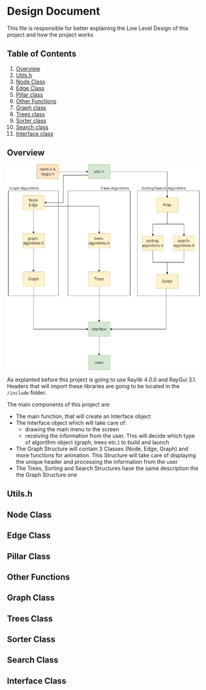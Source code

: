 # Design Document

This file is responsible for better explaining the Low Level Design of this project and how the project works

## Table of Contents

 1. [Overview](#overview)
 2. [Utils.h](#utils.h)
 3. [Node Class](#node-class)
 4. [Edge Class](#edge-class)
 5. [Pillar class](#pillar-class)
 6. [Other Functions](#other-functions)
 7. [Graph class](#fraph-class)
 8. [Trees class](#trees-class)
 9. [Sorter class](#sorter-class)
 10. [Search class](#search-class)
 11. [Interface class](#interface-class) 

## Overview

![Diagram of the structure of this project](diagram.jpg)

As explanted before this project is going to use Raylib 4.0.0 and RayGui 3.1. Headers that will import these libraries are going to be located in the `/include` folder.

The main components of this project are:

 - The main function, that will create an Interface object
 - The Interface object which will take care of:
	 - drawing the main menu to the screen
	 - receiving the information from the user. This will decide which type of algorithm object (graph, trees etc.) to build and launch
 - The Graph Structure will contain 3 Classes (Node, Edge, Graph) and more functions for animation. This Structure will take care of displaying the unique header and processing the information from the user
 - The Trees, Sorting and Search Structures have the same description the the Graph Structure one

## Utils.h

## Node Class

## Edge Class

## Pillar Class

## Other Functions

## Graph Class

## Trees Class

## Sorter Class

## Search Class

## Interface Class


